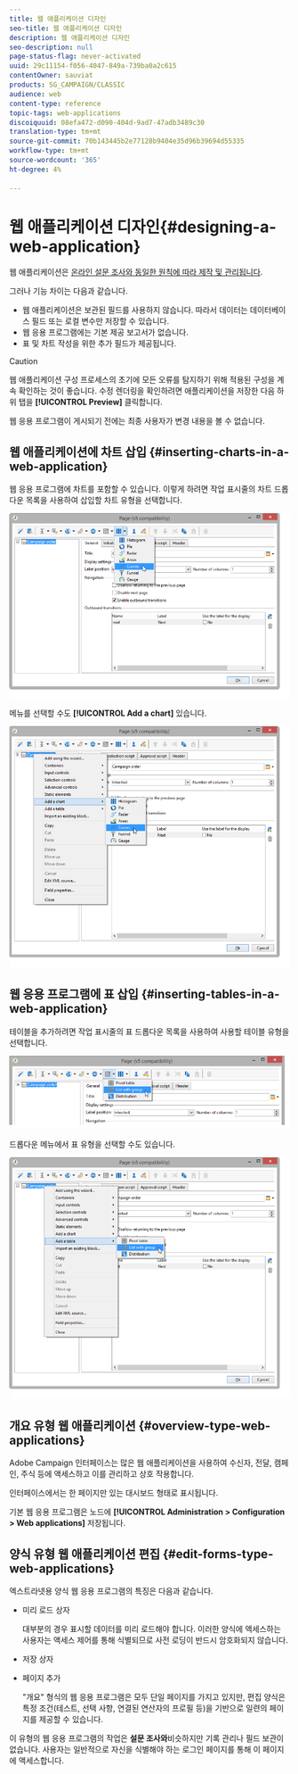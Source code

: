 ```yaml
---
title: 웹 애플리케이션 디자인
seo-title: 웹 애플리케이션 디자인
description: 웹 애플리케이션 디자인
seo-description: null
page-status-flag: never-activated
uuid: 29c11154-f056-4047-849a-739ba0a2c615
contentOwner: sauviat
products: SG_CAMPAIGN/CLASSIC
audience: web
content-type: reference
topic-tags: web-applications
discoiquuid: 08efa472-d090-404d-9ad7-47adb3489c30
translation-type: tm+mt
source-git-commit: 70b143445b2e77128b9404e35d96b39694d55335
workflow-type: tm+mt
source-wordcount: '365'
ht-degree: 4%

---
```



# 웹 애플리케이션 디자인{#designing-a-web-application}

웹 애플리케이션은 [온라인 설문 조사와 동일한 원칙에 따라 제작 및 관리됩니다](../../web/using/about-surveys.md).

그러나 기능 차이는 다음과 같습니다.

* 웹 애플리케이션은 보관된 필드를 사용하지 않습니다. 따라서 데이터는 데이터베이스 필드 또는 로컬 변수만 저장할 수 있습니다.
* 웹 응용 프로그램에는 기본 제공 보고서가 없습니다.
* 표 및 차트 작성을 위한 추가 필드가 제공됩니다.

>[!CAUTION]
>
>웹 애플리케이션 구성 프로세스의 초기에 모든 오류를 탐지하기 위해 적용된 구성을 계속 확인하는 것이 좋습니다. 수정 렌더링을 확인하려면 애플리케이션을 저장한 다음 하위 탭을 **[!UICONTROL Preview]** 클릭합니다.
>
>웹 응용 프로그램이 게시되기 전에는 최종 사용자가 변경 내용을 볼 수 없습니다.

## 웹 애플리케이션에 차트 삽입 {#inserting-charts-in-a-web-application}

웹 응용 프로그램에 차트를 포함할 수 있습니다. 이렇게 하려면 작업 표시줄의 차트 드롭다운 목록을 사용하여 삽입할 차트 유형을 선택합니다.

![](assets/s_ncs_admin_webapps_bar_graph.png)

메뉴를 선택할 수도 **[!UICONTROL Add a chart]** 있습니다.

![](assets/s_ncs_admin_webapps_graph.png)

## 웹 응용 프로그램에 표 삽입 {#inserting-tables-in-a-web-application}

테이블을 추가하려면 작업 표시줄의 표 드롭다운 목록을 사용하여 사용할 테이블 유형을 선택합니다.

![](assets/s_ncs_admin_webapps_bar_table.png)

드롭다운 메뉴에서 표 유형을 선택할 수도 있습니다.

![](assets/s_ncs_admin_webapps_table.png)

## 개요 유형 웹 애플리케이션 {#overview-type-web-applications}

Adobe Campaign 인터페이스는 많은 웹 애플리케이션을 사용하여 수신자, 전달, 캠페인, 주식 등에 액세스하고 이를 관리하고 상호 작용합니다.

인터페이스에서는 한 페이지만 있는 대시보드 형태로 표시됩니다.

기본 웹 응용 프로그램은 노드에 **[!UICONTROL Administration > Configuration > Web applications]** 저장됩니다.

## 양식 유형 웹 애플리케이션 편집 {#edit-forms-type-web-applications}

엑스트라넷용 양식 웹 응용 프로그램의 특징은 다음과 같습니다.

* 미리 로드 상자

   대부분의 경우 표시할 데이터를 미리 로드해야 합니다. 이러한 양식에 액세스하는 사용자는 액세스 제어를 통해 식별되므로 사전 로딩이 반드시 암호화되지 않습니다.

* 저장 상자
* 페이지 추가

   &quot;개요&quot; 형식의 웹 응용 프로그램은 모두 단일 페이지를 가지고 있지만, 편집 양식은 특정 조건(테스트, 선택 사항, 연결된 연산자의 프로필 등)을 기반으로 일련의 페이지를 제공할 수 있습니다.

이 유형의 웹 응용 프로그램의 작업은 **설문 조사와**&#x200B;비슷하지만 기록 관리나 필드 보관이 없습니다. 사용자는 일반적으로 자신을 식별해야 하는 로그인 페이지를 통해 이 페이지에 액세스합니다.
